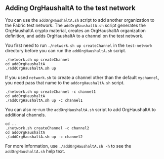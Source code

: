 ## Adding OrgHaushaltA to the test network

You can use the `addOrgHaushaltA.sh` script to add another organization to the Fabric test network. The `addOrgHaushaltA.sh` script generates the OrgHaushaltA crypto material, creates an OrgHaushaltA organization definition, and adds OrgHaushaltA to a channel on the test network.

You first need to run `./network.sh up createChannel` in the `test-network` directory before you can run the `addOrgHaushaltA.sh` script.

```
./network.sh up createChannel
cd addOrgHaushaltA
./addOrgHaushaltA.sh up
```

If you used `network.sh` to create a channel other than the default `mychannel`, you need pass that name to the `addorgHaushaltA.sh` script.
```
./network.sh up createChannel -c channel1
cd addOrgHaushaltA
./addOrgHaushaltA.sh up -c channel1
```

You can also re-run the `addOrgHaushaltA.sh` script to add OrgHaushaltA to additional channels.
```
cd ..
./network.sh createChannel -c channel2
cd addOrgHaushaltA
./addOrgHaushaltA.sh up -c channel2
```

For more information, use `./addOrgHaushaltA.sh -h` to see the `addOrgHaushaltA.sh` help text.
